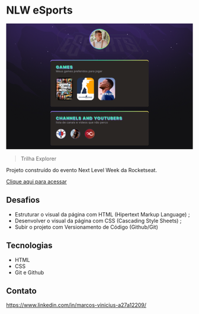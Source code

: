 # NLW eSports

![preview](./github/preview.png)

> Trilha Explorer

Projeto construído do evento Next Level Week da Rocketseat.

[Clique aqui para acessar](https://ViniciusFer96.github.io/NLW-eSports-explorer)

## Desafios
- Estruturar o visual da página com HTML (Hipertext Markup Language) ;
- Desenvolver o visual da página com CSS (Cascading Style Sheets) ;
- Subir o projeto com Versionamento de Código (Github/Git)

## Tecnologias

- HTML
- CSS
- Git e Github

## Contato

https://www.linkedin.com/in/marcos-vinicius-a27a12209/
